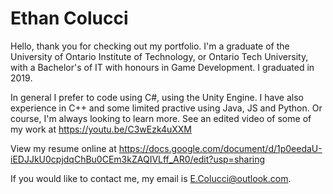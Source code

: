 # Ethan Colucci
Hello, thank you for checking out my portfolio. I'm a graduate of the University of Ontario Institute of Technology, or Ontario Tech University, with a Bachelor's of IT with honours in Game Development. I graduated in 2019. 

In general I prefer to code using C#, using the Unity Engine. I have also experience in C++ and some limited practive using Java, JS and Python. Or course, I'm always looking to learn more. See an edited video of some of my work at https://youtu.be/C3wEzk4uXXM

View my resume online at https://docs.google.com/document/d/1p0eedaU-iEDJJkU0cpjdqChBu0CEm3kZAQIVLff_AR0/edit?usp=sharing

If you would like to contact me, my email is E.Colucci@outlook.com.

<!---
Ethanol2/Ethanol2 is a ✨ special ✨ repository because its `README.md` (this file) appears on your GitHub profile.
You can click the Preview link to take a look at your changes.
--->
